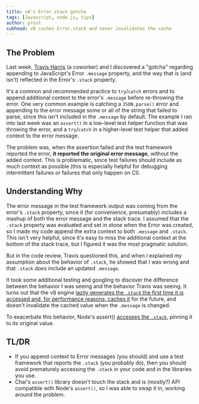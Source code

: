 ```yaml
---
title: v8's Error.stack gotcha
tags: [Javascript, node.js, tips]
author: prust
subhead: v8 caches Error.stack and never invalidates the cache
---
```


## The Problem

Last week, [Travis Harris](https://github.com/tvharris) (a coworker) and I discovered a "gotcha" regarding appending to JavaScript's Error `.message` property, and the way that is (and isn't) reflected in the Error's `.stack` property.

It's a common and recommended practice to `try`/`catch` errors and to append additional context to the error's `.message` before re-throwing the error. One very common example is catching a `JSON.parse()` error and appending to the error message some or all of the string that failed to parse, since this isn't included in the `.message` by default. The example I ran into last week was an `assert()` in a low-level test helper function that was throwing the error, and a `try`/`catch` in a higher-level test helper that added context to the error message.

The problem was, when the assertion failed and the test framework reported the error, **it reported the original error message**, without the added context. This is problematic, since test failures should include as much context as possible (this is especially helpful for debugging intermittent failures or failures that only happen on CI).

## Understanding Why

The error message in the test framework output was coming from the error's `.stack` property, since it (for convenience, presumably) includes a mashup of both the error message and the stack trace. I assumed that the `.stack` property was evaluated and set in stone when the Error was created, so I made my code append the extra context to both `.message` and `.stack`. This isn't very helpful, since it's easy to miss the additional context at the bottom of the stack trace, but I figured it was the most pragmatic solution.

But in the code review, Travis questioned this, and when I explained my assumption about the behavior of `.stack`, he showed that I was wrong and that `.stack` _does_ include an updated `.message`.

It took some additional testing and googling to discover the difference between the behavior I was seeing and the behavior Travis was seeing. It turns out that the v8 engine [lazily generates the `.stack` the first time it is accessed and, for performance reasons, caches it](https://github.com/nodejs/node/issues/13832#issuecomment-309926008) for the future, and doesn't invalidate the cached value when the `.message` is changed.

To exacerbate this behavior, Node's assert() [accesses the `.stack`](https://github.com/nodejs/node/blob/v18.15.0/lib/assert.js#L293), pinning it to its original value.

## TL/DR

- If you append context to Error messages (you should) and use a test framework that reports the `.stack` (you probably do), then you should avoid prematurely accessing the `.stack` in your code and in the libraries you use.
- Chai's `assert()` library doesn't touch the stack and is (mostly?) API compatible with Node's `assert()`, so I was able to swap it in, working around the problem.
